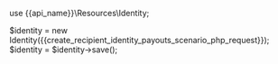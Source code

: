 use {{api_name}}\Resources\Identity;

$identity = new Identity({{create_recipient_identity_payouts_scenario_php_request}});
$identity = $identity->save();


